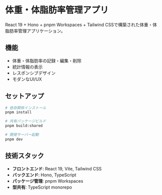 # 体重・体脂肪率管理アプリ

React 19 + Hono + pnpm Workspaces + Tailwind CSSで構築された体重・体脂肪率管理アプリケーション。

## 機能

- 体重・体脂肪率の記録・編集・削除
- 統計情報の表示
- レスポンシブデザイン
- モダンなUI/UX

## セットアップ

```bash
# 依存関係インストール
pnpm install

# 共有パッケージビルド
pnpm build:shared

# 開発サーバー起動
pnpm dev
```

## 技術スタック

- **フロントエンド**: React 19, Vite, Tailwind CSS
- **バックエンド**: Hono, TypeScript
- **パッケージ管理**: pnpm Workspaces
- **型共有**: TypeScript monorepo
